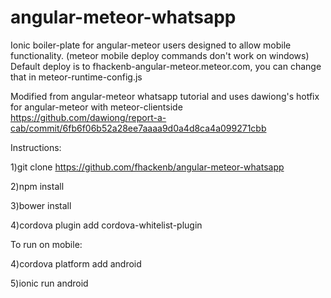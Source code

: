 # angular-meteor-whatsapp


Ionic boiler-plate for angular-meteor users designed to allow mobile functionality. (meteor mobile deploy commands don't work on windows)
Default deploy is to fhackenb-angular-meteor.meteor.com, you can change that in meteor-runtime-config.js

Modified from angular-meteor whatsapp tutorial and uses dawiong's hotfix for angular-meteor with meteor-clientside
https://github.com/dawiong/report-a-cab/commit/6fb6f06b52a28ee7aaaa9d0a4d8ca4a099271cbb

Instructions:

1)git clone https://github.com/fhackenb/angular-meteor-whatsapp

2)npm install

3)bower install

4)cordova plugin add cordova-whitelist-plugin

To run on mobile:

4)cordova platform add android

5)ionic run android
